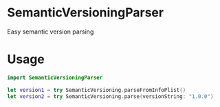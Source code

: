 # SemanticVersioningParser
Easy semantic version parsing

# Usage
```Swift
import SemanticVersioningParser

let version1 = try SemanticVersioning.parseFromInfoPlist()
let version2 = try SemanticVersioning.parse(versionString: "1.0.0")
```
